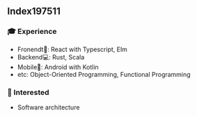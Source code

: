 ## Index197511
### :mortar_board: Experience
- Fronendt:art:: React with Typescript, Elm
- Backend:computer:: Rust, Scala
- Mobile:iphone:: Android with Kotlin
- etc: Object-Oriented Programming, Functional Programming
### :thought_balloon: Interested
- Software architecture
